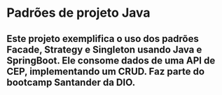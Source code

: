 # Padrões de projeto Java

## Este projeto exemplifica o uso dos padrões Facade, Strategy e Singleton usando Java e SpringBoot.  Ele consome dados de uma API de CEP, implementando um CRUD.  Faz parte do bootcamp Santander da DIO.
